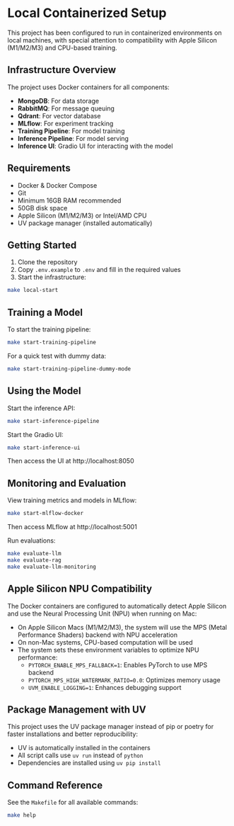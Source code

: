 # Local Containerized Setup

This project has been configured to run in containerized environments on local machines, with special attention to compatibility with Apple Silicon (M1/M2/M3) and CPU-based training.

## Infrastructure Overview

The project uses Docker containers for all components:

- **MongoDB**: For data storage
- **RabbitMQ**: For message queuing
- **Qdrant**: For vector database
- **MLflow**: For experiment tracking
- **Training Pipeline**: For model training
- **Inference Pipeline**: For model serving
- **Inference UI**: Gradio UI for interacting with the model

## Requirements

- Docker & Docker Compose
- Git
- Minimum 16GB RAM recommended
- 50GB disk space
- Apple Silicon (M1/M2/M3) or Intel/AMD CPU
- UV package manager (installed automatically)

## Getting Started

1. Clone the repository
2. Copy `.env.example` to `.env` and fill in the required values
3. Start the infrastructure:

```bash
make local-start
```

## Training a Model

To start the training pipeline:

```bash
make start-training-pipeline
```

For a quick test with dummy data:

```bash
make start-training-pipeline-dummy-mode
```

## Using the Model

Start the inference API:

```bash
make start-inference-pipeline
```

Start the Gradio UI:

```bash
make start-inference-ui
```

Then access the UI at http://localhost:8050

## Monitoring and Evaluation

View training metrics and models in MLflow:

```bash
make start-mlflow-docker
```

Then access MLflow at http://localhost:5001

Run evaluations:

```bash
make evaluate-llm
make evaluate-rag
make evaluate-llm-monitoring
```

## Apple Silicon NPU Compatibility

The Docker containers are configured to automatically detect Apple Silicon and use the Neural Processing Unit (NPU) when running on Mac:

- On Apple Silicon Macs (M1/M2/M3), the system will use the MPS (Metal Performance Shaders) backend with NPU acceleration
- On non-Mac systems, CPU-based computation will be used
- The system sets these environment variables to optimize NPU performance:
  - `PYTORCH_ENABLE_MPS_FALLBACK=1`: Enables PyTorch to use MPS backend
  - `PYTORCH_MPS_HIGH_WATERMARK_RATIO=0.0`: Optimizes memory usage
  - `UVM_ENABLE_LOGGING=1`: Enhances debugging support

## Package Management with UV

This project uses the UV package manager instead of pip or poetry for faster installations and better reproducibility:

- UV is automatically installed in the containers
- All script calls use `uv run` instead of `python`
- Dependencies are installed using `uv pip install`

## Command Reference

See the `Makefile` for all available commands:

```bash
make help
``` 